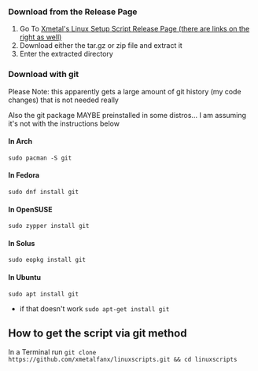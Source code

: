 ### Download from the Release Page

1. Go To [Xmetal's Linux Setup Script Release Page (there are links on the right as well)](https://github.com/Xmetalfanx/linuxSetup/releases/latest)
2. Download either the tar.gz or zip file and extract it
3. Enter the extracted directory

### Download with git

Please Note: this apparently gets a large amount of git history (my code changes) that is not needed really

Also the git package MAYBE preinstalled in some distros... I am assuming it's not with the instructions below

#### In Arch

`sudo pacman -S git`

#### In Fedora

`sudo dnf install git`

#### In OpenSUSE

`sudo zypper install git`

#### In Solus

`sudo eopkg install git`

#### In Ubuntu

`sudo apt install git`

- if that doesn't work `sudo apt-get install git`

## How to get the script via git method

In a Terminal run `git clone https://github.com/xmetalfanx/linuxscripts.git && cd linuxscripts`
